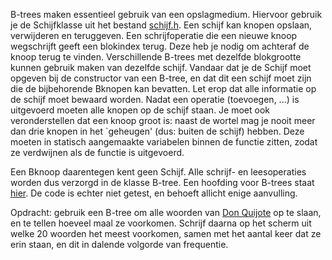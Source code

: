 B-trees maken essentieel gebruik van een opslagmedium. Hiervoor gebruik je de Schijfklasse uit het bestand [schijf.h](schijf.h). Een schijf kan knopen opslaan, verwijderen en teruggeven. Een schrijfoperatie die een nieuwe knoop wegschrijft geeft een blokindex terug. Deze heb je nodig om achteraf de knoop terug te vinden. Verschillende B-trees met dezelfde blokgrootte kunnen gebruik maken van dezelfde schijf. Vandaar dat je de Schijf moet opgeven bij de constructor van een B-tree, en dat dit een schijf moet zijn die de bijbehorende Bknopen kan bevatten. Let erop dat alle informatie op de schijf moet bewaard worden. Nadat een operatie (toevoegen, ...) is uitgevoerd moeten alle knopen op de schijf staan. Je moet ook veronderstellen dat een knoop groot is: naast de wortel mag je nooit meer dan drie knopen in het `geheugen' (dus: buiten de schijf) hebben. Deze moeten in statisch aangemaakte variabelen binnen de functie zitten, zodat ze verdwijnen als de functie is uitgevoerd.

Een Bknoop daarentegen kent geen Schijf. Alle schrijf- en leesoperaties worden dus verzorgd in de klasse B-tree. Een hoofding voor B-trees staat [hier](btree.h). De code is echter niet getest, en behoeft allicht enige aanvulling.

Opdracht: gebruik een B-tree om alle woorden van [Don Quijote](donquijote.txt) op te slaan, en te tellen hoeveel maal ze voorkomen. Schrijf daarna op het scherm uit welke 20 woorden het meest voorkomen, samen met het aantal keer dat ze erin staan, en dit in dalende volgorde van frequentie.
